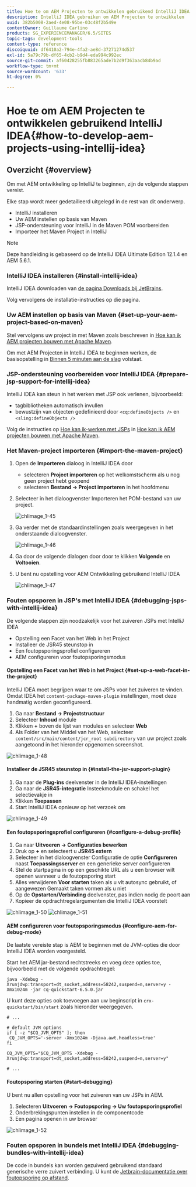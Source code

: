 ```yaml
---
title: Hoe te om AEM Projecten te ontwikkelen gebruikend IntelliJ IDEA
description: IntelliJ IDEA gebruiken om AEM Projecten te ontwikkelen
uuid: 382b5008-2aed-4e08-95be-03c48f2b549e
contentOwner: Guillaume Carlino
products: SG_EXPERIENCEMANAGER/6.5/SITES
topic-tags: development-tools
content-type: reference
discoiquuid: df6410a2-794e-4fa2-ae8d-37271274d537
exl-id: 5a79c79b-df65-4cb2-b9d4-eda994c992ec
source-git-commit: af60428255fb883265ade7b2d9f363aacb84b9ad
workflow-type: tm+mt
source-wordcount: '633'
ht-degree: 0%

---
```


# Hoe te om AEM Projecten te ontwikkelen gebruikend IntelliJ IDEA{#how-to-develop-aem-projects-using-intellij-idea}

## Overzicht {#overview}

Om met AEM ontwikkeling op IntelliJ te beginnen, zijn de volgende stappen vereist.

Elke stap wordt meer gedetailleerd uitgelegd in de rest van dit onderwerp.

* IntelliJ installeren
* Uw AEM instellen op basis van Maven
* JSP-ondersteuning voor IntelliJ in de Maven POM voorbereiden
* Importeer het Maven Project in IntelliJ

>[!NOTE]
>
>Deze handleiding is gebaseerd op de IntelliJ IDEA Ultimate Edition 12.1.4 en AEM 5.6.1.

### IntelliJ IDEA installeren {#install-intellij-idea}

IntelliJ IDEA downloaden van [de pagina Downloads bij JetBrains](https://www.jetbrains.com/idea/download/).

Volg vervolgens de installatie-instructies op die pagina.

### Uw AEM instellen op basis van Maven {#set-up-your-aem-project-based-on-maven}

Stel vervolgens uw project in met Maven zoals beschreven in [Hoe kan ik AEM projecten bouwen met Apache Maven](/help/sites-developing/ht-projects-maven.md).

Om met AEM Projecten in IntelliJ IDEA te beginnen werken, de basisopstelling in [Binnen 5 minuten aan de slag](https://maven.apache.org/guides/getting-started/maven-in-five-minutes.html) volstaat.

### JSP-ondersteuning voorbereiden voor IntelliJ IDEA {#prepare-jsp-support-for-intellij-idea}

IntelliJ IDEA kan steun in het werken met JSP ook verlenen, bijvoorbeeld:

* tagbibliotheken automatisch invullen
* bewustzijn van objecten gedefinieerd door `<cq:defineObjects />` en `<sling:defineObjects />`

Volg de instructies op [Hoe kan ik-werken met JSPs](/help/sites-developing/ht-projects-maven.md#how-to-work-with-jsps) in [Hoe kan ik AEM projecten bouwen met Apache Maven](/help/sites-developing/ht-projects-maven.md).

### Het Maven-project importeren {#import-the-maven-project}

1. Open de **Importeren** dialoog in IntelliJ IDEA door

   * selecteren **Project importeren** op het welkomstscherm als u nog geen project hebt geopend
   * selecteren **Bestand -> Project importeren** in het hoofdmenu

1. Selecteer in het dialoogvenster Importeren het POM-bestand van uw project.

   ![chlimage_1-45](assets/chlimage_1-45a.png)

1. Ga verder met de standaardinstellingen zoals weergegeven in het onderstaande dialoogvenster.

   ![chlimage_1-46](assets/chlimage_1-46a.png)

1. Ga door de volgende dialogen door door te klikken **Volgende** en **Voltooien**.
1. U bent nu opstelling voor AEM Ontwikkeling gebruikend IntelliJ IDEA

   ![chlimage_1-47](assets/chlimage_1-47a.png)

### Fouten opsporen in JSP&#39;s met IntelliJ IDEA {#debugging-jsps-with-intellij-idea}

De volgende stappen zijn noodzakelijk voor het zuiveren JSPs met IntelliJ IDEA

* Opstelling een Facet van het Web in het Project
* Installeer de JSR45 steunstop in
* Een foutopsporingsprofiel configureren
* AEM configureren voor foutopsporingsmodus

#### Opstelling een Facet van het Web in het Project {#set-up-a-web-facet-in-the-project}

IntelliJ IDEA moet begrijpen waar te om JSPs voor het zuiveren te vinden. Omdat IDEA het `content-package-maven-plugin` instellingen, moet deze handmatig worden geconfigureerd.

1. Ga naar **Bestand -> Projectstructuur**
1. Selecteer **Inhoud** module
1. Klikken **+** boven de lijst van modules en selecteer **Web**
1. Als Folder van het Middel van het Web, selecteer `content/src/main/content/jcr_root subdirectory` van uw project zoals aangetoond in het hieronder opgenomen screenshot.

![chlimage_1-48](assets/chlimage_1-48a.png)

#### Installeer de JSR45 steunstop in {#install-the-jsr-support-plugin}

1. Ga naar de **Plug-ins** deelvenster in de IntelliJ IDEA-instellingen
1. Ga naar de **JSR45-integratie** Insteekmodule en schakel het selectievakje in
1. Klikken **Toepassen**
1. Start IntelliJ IDEA opnieuw op het verzoek om

![chlimage_1-49](assets/chlimage_1-49a.png)

#### Een foutopsporingsprofiel configureren {#configure-a-debug-profile}

1. Ga naar **Uitvoeren -> Configuraties bewerken**
1. Druk op **+** en selecteert u **JSR45 extern**
1. Selecteer in het dialoogvenster Configuratie de optie **Configureren** naast **Toepassingsserver** en een generieke server configureren
1. Stel de startpagina in op een geschikte URL als u een browser wilt openen wanneer u de foutopsporing start
1. Alles verwijderen **Voor starten** taken als u vlt autosync gebruikt, of aangewezen Gemaakt taken vormen als u niet
1. Op de **Opstarten/Verbinding** deelvenster, pas indien nodig de poort aan
1. Kopieer de opdrachtregelargumenten die IntelliJ IDEA voorstelt

![chlimage_1-50](assets/chlimage_1-50a.png) ![chlimage_1-51](assets/chlimage_1-51a.png)

#### AEM configureren voor foutopsporingsmodus {#configure-aem-for-debug-mode}

De laatste vereiste stap is AEM te beginnen met de JVM-opties die door IntelliJ IDEA worden voorgesteld.

Start het AEM jar-bestand rechtstreeks en voeg deze opties toe, bijvoorbeeld met de volgende opdrachtregel:

`java -Xdebug -Xrunjdwp:transport=dt_socket,address=58242,suspend=n,server=y -Xmx1024m -jar cq-quickstart-6.5.0.jar`

U kunt deze opties ook toevoegen aan uw beginscript in `crx-quickstart/bin/start` zoals hieronder weergegeven.

```shell
# ...

# default JVM options
if [ -z "$CQ_JVM_OPTS" ]; then
 CQ_JVM_OPTS='-server -Xmx1024m -Djava.awt.headless=true'
fi

CQ_JVM_OPTS="$CQ_JVM_OPTS -Xdebug -Xrunjdwp:transport=dt_socket,address=58242,suspend=n,server=y"

# ...
```

#### Foutopsporing starten {#start-debugging}

U bent nu allen opstelling voor het zuiveren van uw JSPs in AEM.

1. Selecteren **Uitvoeren -> Foutopsporing -> Uw foutopsporingsprofiel**
1. Onderbrekingspunten instellen in de componentcode
1. Een pagina openen in uw browser

![chlimage_1-52](assets/chlimage_1-52a.png)

### Fouten opsporen in bundels met IntelliJ IDEA {#debugging-bundles-with-intellij-idea}

De code in bundels kan worden gezuiverd gebruikend standaard generische verre zuivert verbinding. U kunt de [Jetbrain-documentatie over foutopsporing op afstand](https://www.jetbrains.com/help/idea/remote-debugging-with-product.html#remote-interpreter).
